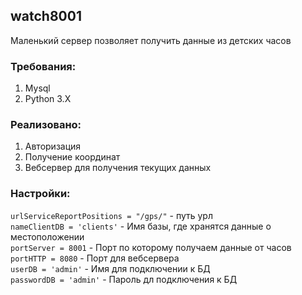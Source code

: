 ## watch8001  
  
Маленький сервер позволяет получить данные из детских часов  

### Требования:
1. Mysql   
2. Python 3.X


### Реализовано:  
1. Авторизация  
2. Получение координат  
3. Вебсервер для получения текущих данных  

### Настройки:  
`urlServiceReportPositions = "/gps/"` - путь урл  
`nameClientDB = 'clients'` - Имя базы, где хранятся данные о местоположении  
`portServer = 8001` - Порт по которому получаем данные от часов  
`portHTTP = 8080` - Порт для вебсервера  
`userDB = 'admin'` - Имя для подключении к БД  
`passwordDB = 'admin'` - Пароль дл подключения к БД  
